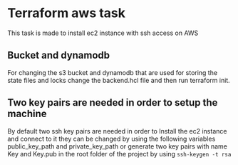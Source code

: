 # Terraform aws task

This task is made to install ec2 instance with ssh access on AWS

## Bucket and dynamodb
For changing the s3 bucket and dynamodb that are used for storing 
the state files and locks change the backend.hcl file and then run terraform init.

## Two key pairs are needed in order to setup the machine
By default two ssh key pairs are needed in order to Install the ec2 instance and connect to it
they can be changed by using the following variables public_key_path and private_key_path or generate two
key pairs with name Key and Key.pub in the root folder of the project by using ```ssh-keygen -t rsa```
